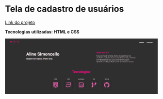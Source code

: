 # Tela de cadastro de usuários
[Link do projeto](https://alinesimoncello.github.io/portfolio/)

**Tecnologias utilizadas: HTML e CSS**

![Logo](img/portfolio-img.PNG)

